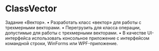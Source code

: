 # ClassVector
Задание «Вектор».
•	Разработать класс «вектор» для работы с трехмерными векторами.
•	Перегрузить для класса операции, допустимые для работы с трехмерными векторами.
•	В качестве UI-интерфейса использовать консольное приложение с интерфейсом командной строки, WinForms или WPF-приложение.
